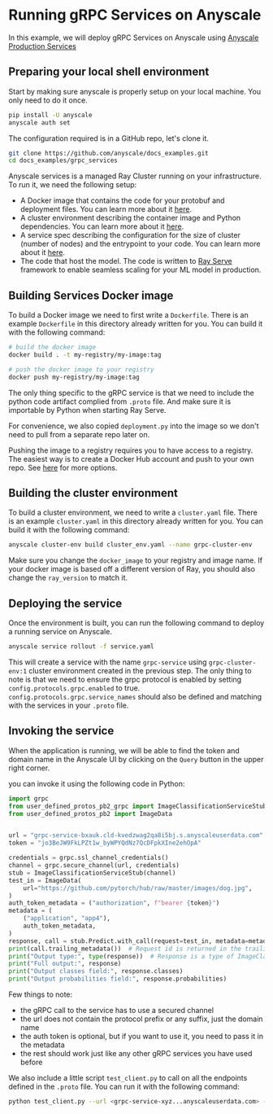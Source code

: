 # Running gRPC Services on Anyscale

In this example, we will deploy gRPC Services on Anyscale using [Anyscale Production Services](https://docs.anyscale.com/user-guide/run-and-monitor/production-services)

## Preparing your local shell environment
Start by making sure anyscale is properly setup on your local machine. You only need to do it once.

```bash
pip install -U anyscale
anyscale auth set
```

The configuration required is in a GitHub repo, let's clone it.

```bash
git clone https://github.com/anyscale/docs_examples.git
cd docs_examples/grpc_services
```

Anyscale services is a managed Ray Cluster running on your infrastructure. To run it, we need the following setup:
* A Docker image that contains the code for your protobuf and deployment files. You can learn more about it [here](https://docs.anyscale.com/user-guide/configure/dependency-management/bring-your-own-docker).
* A cluster environment describing the container image and Python dependencies. You can learn more about it [here](https://docs.anyscale.com/user-guide/configure/dependency-management/anyscale-environments).
* A service spec describing the configuration for the size of cluster (number of nodes) and the entrypoint to your code. You can learn more about it [here](https://docs.anyscale.com/user-guide/run-and-monitor/production-services).
* The code that host the model. The code is written to [Ray Serve](https://rayserve.org) framework to enable seamless scaling for your ML model in production.


## Building Services Docker image
To build a Docker image we need to first write a `Dockerfile`. There is an example
`Dockerfile` in this directory already written for you. You can build it with the
following command:

```bash
# build the docker image
docker build . -t my-registry/my-image:tag

# push the docker image to your registry
docker push my-registry/my-image:tag
```

The only thing specific to the gRPC service is that we need to include the python code
artifact complied from `.proto` file. And make sure it is importable by Python when
starting Ray Serve. 

For convenience, we also copied `deployment.py` into the image so we don't need to pull
from a separate repo later on.

Pushing the image to a registry requires you to have access to a registry. The easiest
way is to create a Docker Hub account and push to your own repo. See
[here](https://docs.anyscale.com/configure/dependency-management/bring-your-own-docker#step-2-push-your-image) for more options.


## Building the cluster environment
To build a cluster environment, we need to write a `cluster.yaml` file. There is an
example `cluster.yaml` in this directory already written for you. You can build it with the following command:

```bash
anyscale cluster-env build cluster_env.yaml --name grpc-cluster-env
```

Make sure you change the `docker_image` to your registry and image name. If your docker
image is based off a different version of Ray, you should also change the `ray_version`
to match it.


## Deploying the service
Once the environment is built, you can run the following command to deploy a running service on Anyscale.

```bash
anyscale service rollout -f service.yaml
```

This will create a service with the name `grpc-service` using `grpc-cluster-env:1`
cluster environment created in the previous step. The only thing to note is that we need
to ensure the grpc protocol is enabled by setting `config.protocols.grpc.enabled` to true.
`config.protocols.grpc.service_names` should also be defined and matching with the
services in your `.proto` file.

## Invoking the service
When the application is running, we will be able to find the token and domain name in
the Anyscale UI by clicking on the `Query` button in the upper right corner. 

you can invoke it using the following code in Python:

```python
import grpc
from user_defined_protos_pb2_grpc import ImageClassificationServiceStub
from user_defined_protos_pb2 import ImageData


url = "grpc-service-bxauk.cld-kvedzwag2qa8i5bj.s.anyscaleuserdata.com"
token = "jo3BeJW9FkLPZt1w_byWPYQdNz7QcDFpkXIne2ehOpA"

credentials = grpc.ssl_channel_credentials()
channel = grpc.secure_channel(url, credentials)
stub = ImageClassificationServiceStub(channel)
test_in = ImageData(
    url="https://github.com/pytorch/hub/raw/master/images/dog.jpg",
)
auth_token_metadata = ("authorization", f"bearer {token}")
metadata = (
    ("application", "app4"),
    auth_token_metadata,
)
response, call = stub.Predict.with_call(request=test_in, metadata=metadata)
print(call.trailing_metadata())  # Request id is returned in the trailing metadata
print("Output type:", type(response))  # Response is a type of ImageClass
print("Full output:", response)
print("Output classes field:", response.classes)
print("Output probabilities field:", response.probabilities)

```

Few things to note:
- the gRPC call to the service has to use a secured channel
- the url does not contain the protocol prefix or any suffix, just the domain name
- the auth token is optional, but if you want to use it, you need to pass it in the metadata
- the rest should work just like any other gRPC services you have used before

We also include a little script `test_client.py` to call on all the endpoints defined in
the `.proto` file. You can run it with the following command:

```bash
python test_client.py --url <grpc-service-xyz...anyscaleuserdata.com> --token="your_service_token"
```
